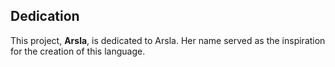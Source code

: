 ## Dedication
This project, **Arsla**, is dedicated to Arsla. Her name served as the inspiration for the creation of this language.
